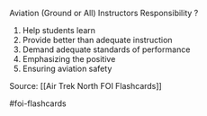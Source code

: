 Aviation (Ground or All) Instructors Responsibility
?
1. Help students learn
2. Provide better than adequate instruction
3. Demand adequate standards of performance
4. Emphasizing the positive
5. Ensuring aviation safety
<!--SR:!2022-09-28,1,210-->

Source: [[Air Trek North FOI Flashcards]]

#foi-flashcards